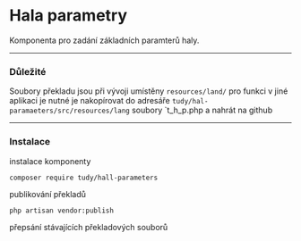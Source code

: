 # Hala parametry

Komponenta pro zadání základních paramterů haly.

---

### Důležité

Soubory překladu jsou při vývoji  umístěny `resources/land/` pro funkci v jiné aplikaci je nutné je nakopírovat do adresáře `tudy/hal-paramaeters/src/resources/lang` soubory `t_h_p.php a nahrát na github

---



### Instalace

instalace komponenty

`composer require tudy/hall-parameters`

publikování překladů

`php artisan vendor:publish`

přepsání stávajících překladových souborů
